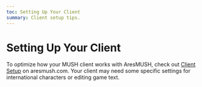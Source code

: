 ```yaml
---
toc: Setting Up Your Client
summary: Client setup tips.
---
```


# Setting Up Your Client

To optimize how your MUSH client works with AresMUSH, check out [Client Setup](https://aresmush.com/clients.html) on aresmush.com.  Your client may need some specific settings for international characters or editing game text.